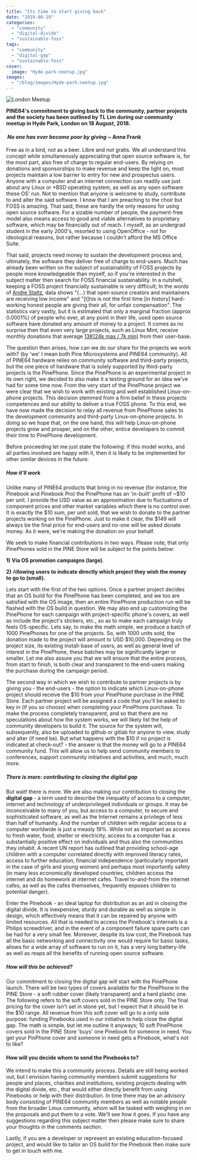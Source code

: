 ```yaml
---
title: "Its time to start giving back"
date: "2019-08-19"
categories: 
  - "community"
  - "digital-divide"
  - "sustainable-foss"
tags: 
  - "community"
  - "digital-gap"
  - "sustainable-foss"
cover: 
  image: "Hyde-park-neetup.jpg"
images:
  - "/blog/images/Hyde-park-neetup.jpg"
---
```


![London Meetup](/blog/images/Hyde-park-neetup.jpg)

**PINE64's commitment to giving back to the community, partner projects and the society has been outlined by TL Lim during our community meetup in Hyde Park, London on 18 August, 2018.** 

####  _No one has ever become poor by giving ~_ Anne Frank

Free as in a bird, not as a beer. Libre and not gratis. We all understand this concept while simultaneously appreciating that open source software is, for the most part, also free of charge to regular end-users. By relying on donations and sponsorships to make revenue and keep the light on, most projects maintain a low barrier to entry for new and prospectus users. Anyone with a computer and an internet connection can readily use just about any Linux or \*BSD operating system, as well as any open software these OS' run. Not to mention that anyone is welcome to study, contribute to and alter the said software. I know that I am preaching to the choir but FOSS is amazing. That said, these are hardly the only reasons for using open source software. For a sizable number of people, the payment-free model also means access to good and viable alternatives to proprietary software, which may be financially out of reach. I myself, as an undergrad student in the early 2000's, resorted to using OpenOffice - not for ideological reasons, but rather because I couldn't afford the MS Office Suite.

That said, projects need money to sustain the development process and, ultimately, the software they deliver free of charge to end-users. Much has already been written on the subject of sustainability of FOSS projects by people more knowledgeable than myself, so if you're interested in the subject matter then search for FOSS financial sustainability. In a nutshell, keeping a FOSS project financially sustainable is very difficult; In the words of [Andre Staltz](https://staltz.com/software-below-the-poverty-line.html), data shows "(...) that open source creators and maintainers are receiving low income" and "\[t\]his is not the first time \[in history\] hard-working honest people are giving their all, for unfair compensation". The statistics vary vastly, but it is estimated that only a marginal fraction (approx 0.0001%) of people who ever, at any point in their life, used open source software have donated any amount of money to a project. It comes as no surprise then that even very large projects, such as Linux Mint, receive monthly donations that average [$13K ($24k max / 7k min)](https://www.linuxmint.com/donors.php) from their user-base.

The question then arises, how can we do our share for the projects we work with? (by 'we' I mean both Pine Microsystems and PINE64 community). All of PINE64 hardware relies on community software and third-party projects,  but the one piece of hardware that is solely supported by third-party projects is the PinePhone. Since the PinePhone is an experimental project in its own right, we decided to also make it a testing ground for an idea we've had for some time now. From the very start of the PinePhone project we were clear that we wish to work with existing and well established Linux-on-phone projects. This decision stemmed from a firm belief in these projects competences and our ability to deliver a true FOSS phone. To this end, we have now made the decision to relay all revenue from PinePhone sales to the development community and third-party Linux-on-phone projects. In doing so we hope that, on the one hand, this will help Linux-on-phone projects grow and prosper, and on the other, entice developers to commit their time to PinePhone development.

Before proceeding let me just state the following: if this model works, and all parties involved are happy with it, then it is likely to be implemented for other similar devices in the future.

##### How it'll work

Unlike many of PINE64 products that bring in no revenue (for instance, the Pinebook and Pinebook Pro) the PinePhone has an 'in-built' profit of ~$10 per unit. I provide the USD value as an approximation due to fluctuations of component prices and other market variables which there is no control over. It is exactly the $10 sum, per unit sold, that we wish to donate to the partner projects working on the PinePhone. Just to make it clear, the $149 will always be the final price for end-users and no-one will be asked donate money. As it were, we're making the donation on your behalf.

We seek to make financial contributions in two ways. Please note, that only PinePhones sold in the PINE Store will be subject to the points below:

**1)** **Via OS promotion campaigns (large)**.

**2)** A**llowing users to indicate directly which project they wish the money to go to (small).**

Lets start with the first of the two options. Once a partner project decides that an OS build for the PinePhone has been completed, and we too are satisfied with the OS image, then an entire PinePhone production run will be flashed with the OS build in question. We may also end up customizing the PinePhone for each campaign with project-specific phone's covers, as well as include the project's stickers, etc., so as to make each campaign truly feels OS-specific. Lets say, to make the math simple, we produce a batch of 1000 PinePhones for one of the projects. So, with 1000 units sold, the donation made to the project will amount to USD $10,000. Depending on the project size, its existing install-base of users, as well as general level of interest in the PinePhone, these batches may be significantly larger or smaller. Let me also assure you that we will ensure that the entire process, from start to finish, is both clear and transparent to the end-users making the purchase during the campaign period.

The second way in which we wish to contribute to partner projects is by giving you - the end-users - the option to indicate which Linux-on-phone project should receive the $10 from your PinePhone purchase in the PINE Store. Each partner project will be assigned a code that you'll be asked to key in (if you so choose) when completing your PinePhone purchase. To make the process completely transparent, and so that there are no speculations about how the system works, we will likely list the help of community developers to build it. The source for the system will, subsequently, also be uploaded to github or gitlab for anyone to view, study and alter (if need be). But what happens with the $10 if no project is indicated at check-out? - the answer is that the money will go to a PINE64 community fund. This will allow us to help send community members to conferences, support community initiatives and activities, and much, much more. 

##### There is more: contributing to closing the digital gap

But wait! there is more. We are also making our contribution to closing the **digital gap** - a term used to describe the inequality of access to a computer, internet and technology of underprivileged individuals or groups. It may be inconceivable to many of you, but access to a computer, to secure and sophisticated software, as well as the Internet remains a privilege of less than half of humanity. And the number of children with regular access to a computer worldwide is just a measly 19%. While not as important as access to fresh water, food, shelter or electricity, access to a computer has a substantially positive effect on individuals and thus also the communities they inhabit. A recent UN report has outlined that providing school-age children with a computer correlated directly with improved literacy rates, access to further education, financial independence (particularly important in the case of girls and young women) and perhaps most importantly safety (in many less economically developed countries, children access the internet and do homework at internet cafes. Travel to-and-from the internet cafes, as well as the cafes themselves, frequently exposes children to potential danger).

Enter the Pinebook - an ideal laptop for distribution as an aid in closing the digital divide. It is inexpensive, sturdy and durable as well as simple in design, which effectively means that it can be repaired by anyone with limited resources. All that is needed to access the Pinebook's internals is a Philips screwdriver, and in the event of a component failure spare parts can be had for a very small fee. Moreover, despite its low cost, the Pinebook has all the basic networking and connectivity one would require for basic tasks, allows for a wide array of software to run on it, has a very long battery-life as well as reaps all the benefits of running open source software.

##### How will this be achieved?

Our commitment to closing the digital gap will start with the PinePhone launch. There will be two types of covers available for the PinePhone in the PINE Store - a soft rubber cover (likely transparent) and a hard plastic one. The following refers to the soft covers sold in the PINE Store only. The final pricing for the cover isn't set in stone yet, but I expect that it should be in the $10 range. All revenue from this soft cover will go to a only sole purpose: funding Pinebooks used in our initiative to help close the digital gap. The math is simple, but let me outline it anyways; 10 soft PinePhone covers sold in the PINE Store 'buys' one Pinebook for someone in need. You get your PinPhone cover and someone in need gets a Pinebook, what's not to like?

#### How will you decide whom to send the Pinebooks to?

We intend to make this a community process. Details are still being worked out, but I envision having community members submit suggestions for people and places, charities and institutions, existing projects dealing with the digital divide, etc., that would either directly benefit from using Pinebooks or help with their distribution. In time there may be an advisory body consisting of PINE64 community members as well as notable people from the broader Linux community, whom will be tasked with weighing in on the proposals and put them to a vote. We'll see how it goes. If you have any suggestions regarding this subject matter then please make sure to share your thoughts in the comments section. 

Lastly, if you are a developer or represent an existing education-focused project, and would like to tailor an OS build for the Pinebook then make sure to get in touch with me.
